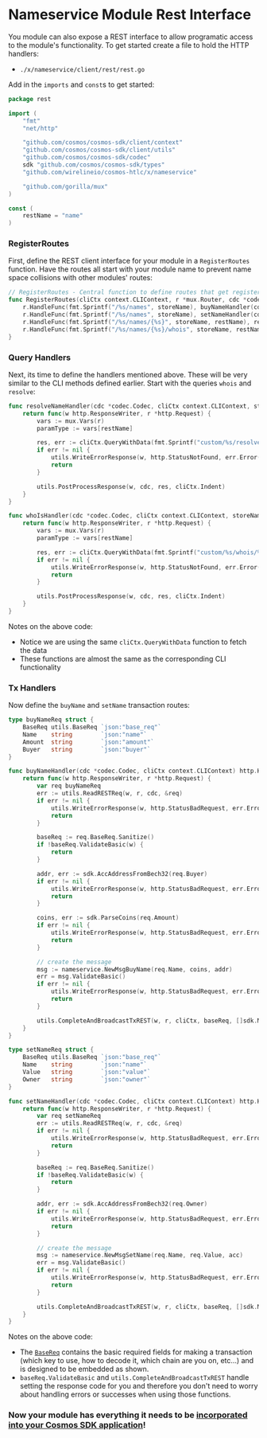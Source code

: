 # Nameservice Module Rest Interface

You module can also expose a REST interface to allow programatic access to the module's functionality. To get started create a file to hold the HTTP handlers:

- `./x/nameservice/client/rest/rest.go`

Add in the `imports` and `const`s to get started:

```go
package rest

import (
	"fmt"
	"net/http"

	"github.com/cosmos/cosmos-sdk/client/context"
	"github.com/cosmos/cosmos-sdk/client/utils"
	"github.com/cosmos/cosmos-sdk/codec"
	sdk "github.com/cosmos/cosmos-sdk/types"
	"github.com/wirelineio/cosmos-htlc/x/nameservice"

	"github.com/gorilla/mux"
)

const (
	restName = "name"
)
```

### RegisterRoutes

First, define the REST client interface for your module in a `RegisterRoutes` function. Have the routes all start with your module name to prevent name space collisions with other modules' routes:

```go
// RegisterRoutes - Central function to define routes that get registered by the main application
func RegisterRoutes(cliCtx context.CLIContext, r *mux.Router, cdc *codec.Codec, storeName string) {
	r.HandleFunc(fmt.Sprintf("/%s/names", storeName), buyNameHandler(cdc, cliCtx)).Methods("POST")
	r.HandleFunc(fmt.Sprintf("/%s/names", storeName), setNameHandler(cdc, cliCtx)).Methods("PUT")
	r.HandleFunc(fmt.Sprintf("/%s/names/{%s}", storeName, restName), resolveNameHandler(cdc, cliCtx, storeName)).Methods("GET")
	r.HandleFunc(fmt.Sprintf("/%s/names/{%s}/whois", storeName, restName), whoIsHandler(cdc, cliCtx, storeName)).Methods("GET")
}
```

### Query Handlers

Next, its time to define the handlers mentioned above. These will be very similar to the CLI methods defined earlier. Start with the queries `whois` and `resolve`:

```go
func resolveNameHandler(cdc *codec.Codec, cliCtx context.CLIContext, storeName string) http.HandlerFunc {
	return func(w http.ResponseWriter, r *http.Request) {
		vars := mux.Vars(r)
		paramType := vars[restName]

		res, err := cliCtx.QueryWithData(fmt.Sprintf("custom/%s/resolve/%s", storeName, paramType), nil)
		if err != nil {
			utils.WriteErrorResponse(w, http.StatusNotFound, err.Error())
			return
		}

		utils.PostProcessResponse(w, cdc, res, cliCtx.Indent)
	}
}

func whoIsHandler(cdc *codec.Codec, cliCtx context.CLIContext, storeName string) http.HandlerFunc {
	return func(w http.ResponseWriter, r *http.Request) {
		vars := mux.Vars(r)
		paramType := vars[restName]

		res, err := cliCtx.QueryWithData(fmt.Sprintf("custom/%s/whois/%s", storeName, paramType), nil)
		if err != nil {
			utils.WriteErrorResponse(w, http.StatusNotFound, err.Error())
			return
		}

		utils.PostProcessResponse(w, cdc, res, cliCtx.Indent)
	}
}
```

Notes on the above code:
- Notice we are using the same `cliCtx.QueryWithData` function to fetch the data
- These functions are almost the same as the corresponding CLI functionality

### Tx Handlers

Now define the `buyName` and `setName` transaction routes:

```go
type buyNameReq struct {
	BaseReq utils.BaseReq `json:"base_req"`
	Name    string        `json:"name"`
	Amount  string        `json:"amount"`
	Buyer   string        `json:"buyer"`
}

func buyNameHandler(cdc *codec.Codec, cliCtx context.CLIContext) http.HandlerFunc {
	return func(w http.ResponseWriter, r *http.Request) {
		var req buyNameReq
		err := utils.ReadRESTReq(w, r, cdc, &req)
		if err != nil {
			utils.WriteErrorResponse(w, http.StatusBadRequest, err.Error())
			return
		}

		baseReq := req.BaseReq.Sanitize()
		if !baseReq.ValidateBasic(w) {
			return
		}

		addr, err := sdk.AccAddressFromBech32(req.Buyer)
		if err != nil {
			utils.WriteErrorResponse(w, http.StatusBadRequest, err.Error())
			return
		}

		coins, err := sdk.ParseCoins(req.Amount)
		if err != nil {
			utils.WriteErrorResponse(w, http.StatusBadRequest, err.Error())
			return
		}

		// create the message
		msg := nameservice.NewMsgBuyName(req.Name, coins, addr)
		err = msg.ValidateBasic()
		if err != nil {
			utils.WriteErrorResponse(w, http.StatusBadRequest, err.Error())
			return
		}

		utils.CompleteAndBroadcastTxREST(w, r, cliCtx, baseReq, []sdk.Msg{msg}, cdc)
	}
}

type setNameReq struct {
	BaseReq utils.BaseReq `json:"base_req"`
	Name    string        `json:"name"`
	Value   string        `json:"value"`
	Owner   string        `json:"owner"`
}

func setNameHandler(cdc *codec.Codec, cliCtx context.CLIContext) http.HandlerFunc {
	return func(w http.ResponseWriter, r *http.Request) {
		var req setNameReq
		err := utils.ReadRESTReq(w, r, cdc, &req)
		if err != nil {
			utils.WriteErrorResponse(w, http.StatusBadRequest, err.Error())
			return
		}

		baseReq := req.BaseReq.Sanitize()
		if !baseReq.ValidateBasic(w) {
			return
		}

		addr, err := sdk.AccAddressFromBech32(req.Owner)
		if err != nil {
			utils.WriteErrorResponse(w, http.StatusBadRequest, err.Error())
			return
		}

		// create the message
		msg := nameservice.NewMsgSetName(req.Name, req.Value, acc)
		err = msg.ValidateBasic()
		if err != nil {
			utils.WriteErrorResponse(w, http.StatusBadRequest, err.Error())
			return
		}

		utils.CompleteAndBroadcastTxREST(w, r, cliCtx, baseReq, []sdk.Msg{msg}, cdc)
	}
}
```

Notes on the above code:
- The [`BaseReq`](https://godoc.org/github.com/cosmos/cosmos-sdk/client/utils#BaseReq) contains the basic required fields for making a transaction (which key to use, how to decode it, which chain are you on, etc...) and is designed to be embedded as shown.
- `baseReq.ValidateBasic` and `utils.CompleteAndBroadcastTxREST` handle setting the response code for you and therefore you don't need to worry about handling errors or successes when using those functions.

### Now your module has everything it needs to be [incorporated into your Cosmos SDK application](./app-complete.md)!
